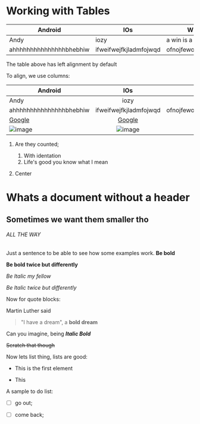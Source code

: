 # Working with Tables

Android | IOs | Windows
--------|-----|---------
Andy | iozy |a win is a win
ahhhhhhhhhhhhhhhbhebhiw | ifweifwejfkjladmfojwqd | ofnojfewojfklsdjonqmkld

The table above has left alignment by default 

To align, we use columns: 


Android | IOs | Windows
--------|:-----:|---------:
Andy | iozy |a win is a win
ahhhhhhhhhhhhhhhbhebhiw | ifweifwejfkjladmfojwqd | ofnojfewojfklsdjonqmkld
[Google](https://google.com) | [Google](https://google.com) |[Google](https://google.com)
![image](https://github.com/user-attachments/assets/fbb08914-9934-4590-b52c-3bc838c2c635) | ![image](https://github.com/user-attachments/assets/238b49c0-91c7-4c15-b86c-5af214559cf8) | ![image](https://github.com/user-attachments/assets/dda285d1-079b-4087-8365-a72be90fae2d)



1. Are they counted;

     1. With identation
     2. Life's good you know what I mean

3. Center 


# Whats a document without a header 

## Sometimes we want them smaller tho

###### ALL THE WAY

Just a sentence to be able to see how some examples work. **Be bold**

__Be bold twice but differently__

_Be Italic my fellow_

*Be Italic twice but differently*

Now for quote blocks:

Martin Luther said 

> "I have a dream", a **bold dream**

Can you imagine, being **_Italic Bold_**

~~Scratch that though~~

Now lets list thing, lists are good: 

- This is the first element

- This








A sample to do list: 

- [ ] go out; 

- [ ] come back; 






















